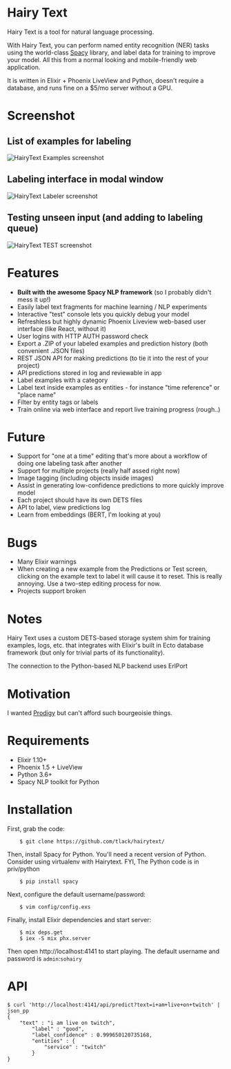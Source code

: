 # Hairy Text

Hairy Text is a tool for natural language processing. 

With Hairy Text, you can perform named entity recognition (NER) tasks using the
world-class [Spacy](https://spacy.io) library, and label data for training to
improve your model. All this from a normal looking and mobile-friendly web
application.

It is written in Elixir + Phoenix LiveView and Python, doesn't require a
database, and runs fine on a $5/mo server without a GPU.

# Screenshot

## List of examples for labeling
![HairyText Examples screenshot](https://i.imgur.com/2dvaxjx.png)

## Labeling interface in modal window
![HairyText Labeler screenshot](https://i.imgur.com/tWDeB6H.png)

## Testing unseen input (and adding to labeling queue)
![HairyText TEST screenshot](https://i.imgur.com/uXdzYx9.png)

# Features

* **Built with the awesome Spacy NLP framework** (so I probably didn't mess it up!)
* Easily label text fragments for machine learning / NLP experiments
* Interactive "test" console lets you quickly debug your model
* Refreshless but highly dynamic Phoenix Liveview web-based user interface (like React, without it)
* User logins with HTTP AUTH password check
* Export a .ZIP of your labeled examples and prediction history (both convenient .JSON files)
* REST JSON API for making predictions (to tie it into the rest of your project)
* API predictions stored in log and reviewable in app
* Label examples with a category
* Label text inside examples as entities - for instance "time reference" or "place name"
* Filter by entity tags or labels
* Train online via web interface and report live training progress (rough..)

# Future

* Support for "one at a time" editing that's more about a workflow of doing one labeling task after another
* Support for multiple projects (really half assed right now)
* Image tagging (including objects inside images)
* Assist in generating low-confidence predictions to more quickly improve model
* Each project should have its own DETS files
* API to label, view predictions log
* Learn from embeddings (BERT, I'm looking at you)

# Bugs

* Many Elixir warnings
* When creating a new example from the Predictions or Test screen, clicking on
the example text to label it will cause it to reset. This is really annoying.
Use a two-step editing process for now.
* Projects support broken

# Notes

Hairy Text uses a custom DETS-based storage system shim for training examples, logs, etc.
that integrates with Elixir's built in Ecto database framework (but only for
trivial parts of its functionality).

The connection to the Python-based NLP backend uses ErlPort

# Motivation

I wanted [Prodigy](https://prodi.gy/) but can't afford such bourgeoisie things.

# Requirements

* Elixir 1.10+
* Phoenix 1.5 + LiveView 
* Python 3.6+
* Spacy NLP toolkit for Python

# Installation

First, grab the code:

```
	$ git clone https://github.com/tlack/hairytext/
```

Then, install Spacy for Python. You'll need a recent version of Python. Consider using virtualenv with Hairytext. FYI, The Python code is in priv/python

```
	$ pip install spacy
```

Next, configure the default username/password:
```
	$ vim config/config.exs
```

Finally, install Elixir dependencies and start server:

```
	$ mix deps.get
	$ iex -S mix phx.server
```

Then open http://localhost:4141 to start playing. The default username and password is `admin`:`sohairy`

# API

```
$ curl 'http://localhost:4141/api/predict?text=i+am+live+on+twitch' | json_pp
{
	"text" : "i am live on twitch",
		"label" : "good",
		"label_confidence" : 0.999650120735168,
		"entities" : {
			"service" : "twitch"
		}
}
```

